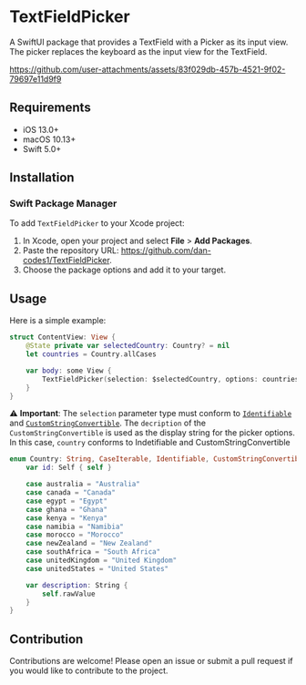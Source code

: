 
# TextFieldPicker

A SwiftUI package that provides a TextField with a Picker as its input view. The picker replaces the keyboard as the input view for the TextField.

https://github.com/user-attachments/assets/83f029db-457b-4521-9f02-79697e11d9f9

## Requirements

- iOS 13.0+
- macOS 10.13+
- Swift 5.0+
## Installation

### Swift Package Manager

To add `TextFieldPicker` to your Xcode project:

1. In Xcode, open your project and select **File** > **Add Packages**.
2. Paste the repository URL: https://github.com/dan-codes1/TextFieldPicker.
3. Choose the package options and add it to your target.


## Usage

Here is a simple example:
```swift
struct ContentView: View {
    @State private var selectedCountry: Country? = nil
    let countries = Country.allCases

    var body: some View {
        TextFieldPicker(selection: $selectedCountry, options: countries)
    }
}
```

⚠️ **Important**: The `selection` parameter type must conform to [`Identifiable`](https://developer.apple.com/documentation/swift/identifiable) and [`CustomStringConvertible`](https://developer.apple.com/documentation/swift/customstringconvertible). The `decription` of the `CustomStringConvertible` is used as the display string for the picker options.
 In this case, `country` conforms to Indetifiable and CustomStringConvertible
 ```swift
 enum Country: String, CaseIterable, Identifiable, CustomStringConvertible {
     var id: Self { self }

     case australia = "Australia"
     case canada = "Canada"
     case egypt = "Egypt"
     case ghana = "Ghana"
     case kenya = "Kenya"
     case namibia = "Namibia"
     case morocco = "Morocco"
     case newZealand = "New Zealand"
     case southAfrica = "South Africa"
     case unitedKingdom = "United Kingdom"
     case unitedStates = "United States"

     var description: String {
         self.rawValue
     }
 }
 ```

## Contribution
Contributions are welcome! Please open an issue or submit a pull request if you would like to contribute to the project.
